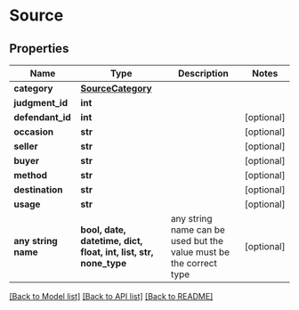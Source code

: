 # Source


## Properties
Name | Type | Description | Notes
------------ | ------------- | ------------- | -------------
**category** | [**SourceCategory**](SourceCategory.md) |  | 
**judgment_id** | **int** |  | 
**defendant_id** | **int** |  | [optional] 
**occasion** | **str** |  | [optional] 
**seller** | **str** |  | [optional] 
**buyer** | **str** |  | [optional] 
**method** | **str** |  | [optional] 
**destination** | **str** |  | [optional] 
**usage** | **str** |  | [optional] 
**any string name** | **bool, date, datetime, dict, float, int, list, str, none_type** | any string name can be used but the value must be the correct type | [optional]

[[Back to Model list]](../README.md#documentation-for-models) [[Back to API list]](../README.md#documentation-for-api-endpoints) [[Back to README]](../README.md)


